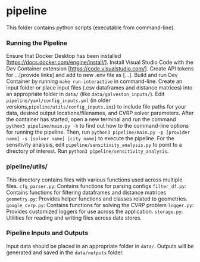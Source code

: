 # pipeline
This folder contains python scripts (executable from command-line).

### Running the Pipeline
Ensure that Docker Desktop has been installed [https://docs.docker.com/engine/install/].
Install Visual Studio Code with the Dev Container extension [https://code.visualstudio.com/].
Create API tokens for ...[provide links] and add to new .env file as [...].
Build and run Dev Container by running `make run-interactive` in command-line.
Create an input folder or place input files (.csv dataframes and distance matrices) into an appropriate folder in `data/` (like `data/galveston_inputs/`).
Edit `pipeline/yaml/config_inputs.yml` (in older versions,`pipeline/utils/config_inputs.ini`) to include file paths for your data, desired output locations/filenames, and CVRP solver parameters.
After the container has started, open a new terminal and run the command `python3 pipeline/main.py -h` to find out how to the command-line options for running the pipeline.
Then, run `python3 pipeline/main.py -p [provider name] -s [solver name] [city name]` to execute the pipeline.
For the sensitivity analysis, edit `pipeline/sensitivity_analysis.py` to point to a directory of interest.
Run `python3 pipeline/sensitivity_analysis`.

### pipeline/utils/
This directory contains files with various functions used across multiple files.
`cfg_parser.py`: Contains functions for parsing configs
`filter_df.py`: Contains functions for filtering dataframes and distance matrices
`geometry.py`: Provides helper functions and classes related to geometries.
`google_cvrp.py`: Contains functions for solving the CVRP problem
`logger.py`: Provides customized loggers for use across the application.
`storage.py`: Utilities for reading and writing files across data stores.

### Pipeline Inputs and Outputs
Input data should be placed in an appropriate folder in `data/`.
Outputs will be generated and saved in the `data/outputs` folder.
